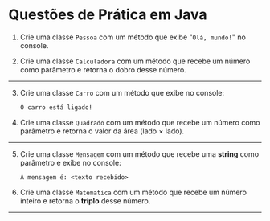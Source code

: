 # Questões de Prática em Java

1. Crie uma classe `Pessoa` com um método que exibe "`Olá, mundo!`" no console.

2. Crie uma classe `Calculadora` com um método que recebe um número como parâmetro e retorna o dobro desse número.

---

3. Crie uma classe `Carro` com um método que exibe no console:  
   ```
   O carro está ligado!
   ```

4. Crie uma classe `Quadrado` com um método que recebe um número como parâmetro e retorna o valor da área (lado × lado).

---

5. Crie uma classe `Mensagem` com um método que recebe uma **string** como parâmetro e exibe no console:  
   ```
   A mensagem é: <texto recebido>
   ```  

6. Crie uma classe `Matematica` com um método que recebe um número inteiro e retorna o **triplo** desse número.

---
